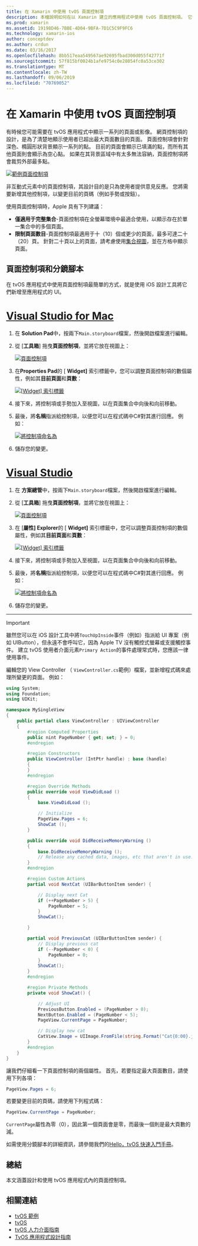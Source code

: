 ```yaml
---
title: 在 Xamarin 中使用 tvOS 頁面控制項
description: 本檔說明如何在以 Xamarin 建立的應用程式中使用 tvOS 頁面控制項。 它提供頁面控制項的高階描述、討論如何在分鏡腳本中進行設定，以及檢查如何回應頁面變更事件。
ms.prod: xamarin
ms.assetid: 19198D46-7BBE-4D04-9BFA-7D1C5C9F9FC6
ms.technology: xamarin-ios
author: conceptdev
ms.author: crdun
ms.date: 03/16/2017
ms.openlocfilehash: 8bb517eaa549567ae92695fbad300d055f42771f
ms.sourcegitcommit: 57f815bf0024b1afe9754c0e28054fc0a53ce302
ms.translationtype: MT
ms.contentlocale: zh-TW
ms.lasthandoff: 09/06/2019
ms.locfileid: "70769052"
---
```

# <a name="working-with-tvos-page-controls-in-xamarin"></a>在 Xamarin 中使用 tvOS 頁面控制項

有時候您可能需要在 tvOS 應用程式中顯示一系列的頁面或影像。 網頁控制項的設計，是為了清楚地顯示使用者已超出最大頁面數目的頁面。 頁面控制項會針對深色、橢圓形狀背景顯示一系列的點。 目前的頁面會顯示已填滿的點，而所有其他頁面則會顯示為空心點。 如果在其背景區域中有太多無法容納，頁面控制項將會裁剪外部最多點。

[![](page-controls-images/page01.png "範例頁面控制項")](page-controls-images/page01.png#lightbox)

非互動式元素中的頁面控制項，其設計目的是只為使用者提供意見反應。 您將需要新增其他控制項，以變更目前的頁碼（例如手勢或按鈕）。

使用頁面控制項時，Apple 具有下列建議：

- **僅適用于完整集合**-頁面控制項在全螢幕環境中最適合使用，以顯示存在於單一集合中的多個頁面。
- **限制頁面數目**-頁面控制項最適用于十（10）個或更少的頁面，最多可達二十（20）頁。 針對二十頁以上的頁面，請考慮使用[集合視圖](~/ios/tvos/user-interface/collection-views.md)，並在方格中顯示頁面。

<a name="Page-Controls-and-Storyboards" />

## <a name="page-controls-and-storyboards"></a>頁面控制項和分鏡腳本

在 tvOS 應用程式中使用頁面控制項最簡單的方式，就是使用 iOS 設計工具將它們新增至應用程式的 UI。

# <a name="visual-studio-for-mactabmacos"></a>[Visual Studio for Mac](#tab/macos)

1. 在  **Solution Pad**中，按兩下`Main.storyboard`檔案，然後開啟檔案進行編輯。
1. 從 [**工具箱**] 拖曳**頁面控制項**，並將它放在視圖上：

    [![](page-controls-images/page02.png "頁面控制項")](page-controls-images/page02.png#lightbox)
1. 在**Properties Pad**的 [ **Widget]** 索引標籤中，您可以調整頁面控制項的數個屬性，例如其**目前頁面**和**頁數**：

    [![](page-controls-images/page03.png "[Widget] 索引標籤")](page-controls-images/page03.png#lightbox)
1. 接下來，將控制項或手勢加入至視圖，以在頁面集合中向後和向前移動。
1. 最後，將**名稱**指派給控制項，以便您可以在程式碼中C#對其進行回應。 例如：

    [![](page-controls-images/page04.png "將控制項命名為")](page-controls-images/page04.png#lightbox)
1. 儲存您的變更。

# <a name="visual-studiotabwindows"></a>[Visual Studio](#tab/windows)

1. 在 **方案總管**中，按兩下`Main.storyboard`檔案，然後開啟檔案進行編輯。
1. 從 [**工具箱**] 拖曳**頁面控制項**，並將它放在視圖上：

    [![](page-controls-images/page02-vs.png "頁面控制項")](page-controls-images/page02-vs.png#lightbox)
1. 在 [**屬性] Explorer**的 [ **Widget]** 索引標籤中，您可以調整頁面控制項的數個屬性，例如其**目前頁面**和**頁數**：

    [![](page-controls-images/page03-vs.png "[Widget] 索引標籤")](page-controls-images/page03-vs.png#lightbox)
1. 接下來，將控制項或手勢加入至視圖，以在頁面集合中向後和向前移動。
1. 最後，將**名稱**指派給控制項，以便您可以在程式碼中C#對其進行回應。 例如：

    [![](page-controls-images/page04-vs.png "將控制項命名為")](page-controls-images/page04-vs.png#lightbox)
1. 儲存您的變更。

-----

> [!IMPORTANT]
> 雖然您可以在 iOS 設計工具中將`TouchUpInside`事件（例如）指派給 UI 專案（例如 UIButton），但永遠不會呼叫它，因為 Apple TV 沒有觸控式螢幕或支援觸控事件。 建立 tvOS 使用者介面元素`Primary Action`的事件處理常式時，您應該一律使用事件。

編輯您的 View Controller （ `ViewController.cs`範例）檔案，並新增程式碼來處理所變更的頁面。 例如：

```csharp
using System;
using Foundation;
using UIKit;

namespace MySingleView
{
    public partial class ViewController : UIViewController
    {
        #region Computed Properties
        public nint PageNumber { get; set; } = 0;
        #endregion

        #region Constructors
        public ViewController (IntPtr handle) : base (handle)
        {
        }
        #endregion

        #region Override Methods
        public override void ViewDidLoad ()
        {
            base.ViewDidLoad ();

            // Initialize
            PageView.Pages = 6;
            ShowCat ();
        }

        public override void DidReceiveMemoryWarning ()
        {
            base.DidReceiveMemoryWarning ();
            // Release any cached data, images, etc that aren't in use.
        }
        #endregion

        #region Custom Actions
        partial void NextCat (UIBarButtonItem sender) {

            // Display next Cat
            if (++PageNumber > 5) {
                PageNumber = 5;
            }
            ShowCat();

        }

        partial void PreviousCat (UIBarButtonItem sender) {
            // Display previous cat
            if (--PageNumber < 0) {
                PageNumber = 0;
            }
            ShowCat();
        }
        #endregion

        #region Private Methods
        private void ShowCat() {

            // Adjust UI
            PreviousButton.Enabled = (PageNumber > 0);
            NextButton.Enabled = (PageNumber < 5);
            PageView.CurrentPage = PageNumber;

            // Display new cat
            CatView.Image = UIImage.FromFile(string.Format("Cat{0:00}.jpg",PageNumber+1));
        }
        #endregion
    }
}
```

讓我們仔細看一下頁面控制項的兩個屬性。 首先，若要指定最大頁面數目，請使用下列各項：

```csharp
PageView.Pages = 6;
```

若要變更目前的頁碼，請使用下列程式碼：

```csharp
PageView.CurrentPage = PageNumber;
```

`CurrentPage`屬性為零（0），因此第一個頁面會是零，而最後一個則是最大頁數的減。

如需使用分鏡腳本的詳細資訊，請參閱我們的[Hello，tvOS 快速入門手冊](~/ios/tvos/get-started/hello-tvos.md)。

<a name="Summary" />

## <a name="summary"></a>總結

本文涵蓋設計和使用 tvOS 應用程式內的頁面控制項。

## <a name="related-links"></a>相關連結

- [tvOS 範例](https://docs.microsoft.com/samples/browse/?products=xamarin&term=Xamarin.iOS+tvOS)
- [tvOS](https://developer.apple.com/tvos/)
- [tvOS 人力介面指南](https://developer.apple.com/tvos/human-interface-guidelines/)
- [TvOS 應用程式設計指南](https://developer.apple.com/library/prerelease/tvos/documentation/General/Conceptual/AppleTV_PG/)
